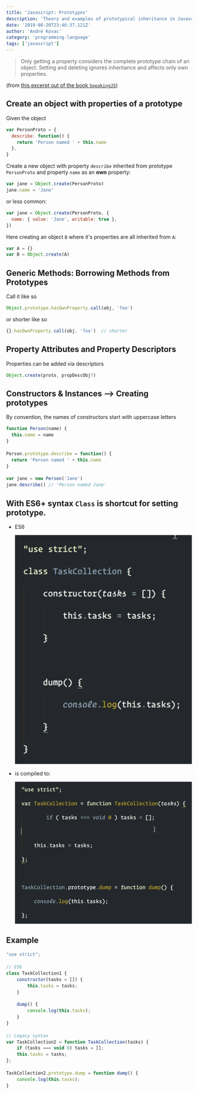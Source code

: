 ```yaml
---
title: 'Javascript: Prototypes'
description: 'Theory and examples of prototypical inheritance in Javascript'
date: '2019-08-20T23:46:37.121Z'
author: 'André Kovac'
category: 'programming-language'
tags: ['javascript']
---
```


> Only getting a property considers the complete prototype chain of an object. Setting and deleting ignores inheritance and affects only own properties.

(from [this excerpt out of the book `SpeakingJS`](http://speakingjs.com/es5/ch17.html#prototype_relationship))

## Create an object with properties of a prototype

Given the object

```js
var PersonProto = {
  describe: function() {
    return 'Person named ' + this.name
  },
}
```

Create a new object with property `describe` inherited from prototype `PersonProto` and property `name` as an **own** property:

```js
var jane = Object.create(PersonProto)
jane.name = 'Jane'
```

or less common:

```js
var jane = Object.create(PersonProto, {
  name: { value: 'Jane', writable: true },
})
```

Here creating an object `B` where it's properties are all inherited from `A`:

```js
var A = {}
var B = Object.create(A)
```

## Generic Methods: Borrowing Methods from Prototypes

Call it like so

```js
Object.prototype.hasOwnProperty.call(obj, 'foo')
```

or shorter like so

```js
{}.hasOwnProperty.call(obj, 'foo')  // shorter
```

## Property Attributes and Property Descriptors

Properties can be added via descriptors

```js
Object.create(proto, propDescObj?)
```

## Constructors & Instances --> Creating prototypes

By convention, the names of constructors start with uppercase letters

```js
function Person(name) {
  this.name = name
}

Person.prototype.describe = function() {
  return 'Person named ' + this.name
}

var jane = new Person('Jane')
jane.describe() // 'Person named Jane'
```

## With ES6+ syntax `Class` is shortcut for setting prototype.

- ES6

  ![ES6](./ES6.png)

- is compiled to:

  ![ES old](./ES_old.png)


## Example

```js
"use strict";

// ES6
class TaskCollection1 {
    constructor(tasks = []) {
        this.tasks = tasks;
    }

    dump() {
        console.log(this.tasks);
    }
}

// Legacy syntax
var TaskCollection2 = function TaskCollection(tasks) {
    if (tasks === void 0) tasks = [];
    this.tasks = tasks;
};

TaskCollection2.prototype.dump = function dump() {
    console.log(this.tasks);
}
```